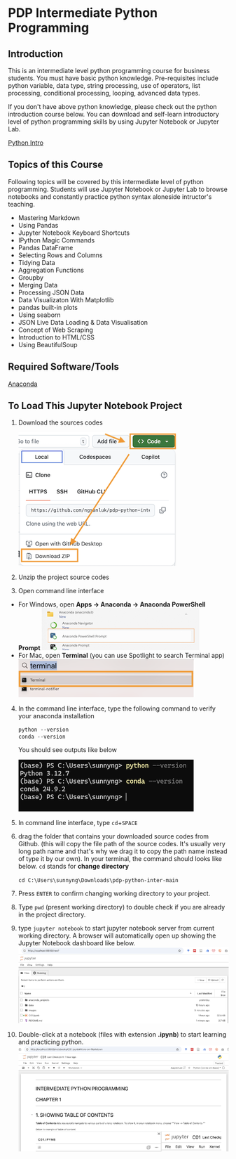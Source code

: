 # PDP Intermediate Python Programming

## Introduction

This is an intermediate level python programming course for business students. You must have basic python knowledge. Pre-requisites include python variable, data type, string processing, use of operators, list processing, conditional processing, looping, advanced data types.

If you don't have above python knowledge, please check out the python introduction course below. You can download and self-learn introductory level of python programming skills by using Jupyter Notebook or Jupyter Lab.

[Python Intro](https://github.com/ngsanluk/PythonIntro-Answer)

## Topics of this Course

Following topics will be covered by this intermediate level of python programming. Students will use Jupyter Notebook or Jupyter Lab to browse notebooks and constantly practice python syntax aloneside intructor's teaching.

- Mastering Markdown
- Using Pandas
- Jupyter Notebook Keyboard Shortcuts
- IPython Magic Commands
- Pandas DataFrame
- Selecting Rows and Columns
- Tidying Data
- Aggregation Functions
- Groupby
- Merging Data
- Processing JSON Data
- Data Visualizaton With Matplotlib
- pandas built-in plots
- Using seaborn
- JSON Live Data Loading & Data Visualisation
- Concept of Web Scraping
- Introduction to HTML/CSS
- Using BeautifulSoup

## Required Software/Tools

[Anaconda](https://www.anaconda.com/download)

## To Load This Jupyter Notebook Project

1. Download the sources codes

   ![Github Download](./images/github-download.png)

2. Unzip the project source codes
3. Open command line interface

- For Windows, open **Apps -> Anaconda -> Anaconda PowerShell Prompt**
  ![PowerShell](./images/anaconda-powershell.png)
- For Mac, open **Terminal** (you can use Spotlight to search Terminal app)
  ![Mac Terminal](./images/mac-terminal.png)

4. In the command line interface, type the following command to verify your anaconda installation

   ```
   python --version
   conda --version
   ```

   You should see outputs like below

   ![python version](./images/python-version.png)

5. In command line interface, type `cd`+`SPACE`
6. drag the folder that contains your downloaded source codes from Github. (this will copy the file path of the source codes. It's usually very long path name and that's why we drag it to copy the path name instead of type it by our own). In your terminal, the command should looks like below. `cd` stands for **change directory**

   `cd C:\Users\sunnyng\Downloads\pdp-python-inter-main`

7. Press `ENTER` to confirm changing working directory to your project.
8. Type `pwd` (present working directory) to double check if you are already in the project directory.
9. type `jupyter notebook` to start jupyter notebook server from current working directory. A browser will automatically open up showing the Jupyter Notebook dashboard like below.
   ![Jupyter Notebook](./images/jupyter-notebook.png)
10. Double-click at a notebook (files with extension **.ipynb**) to start learning and practicing python.
    ![Notebook](./images/notebook.png)
